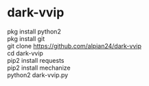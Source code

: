 # dark-vvip

pkg install python2<br>
pkg install git<br>
git clone https://github.com/alpian24/dark-vvip<br>
cd dark-vvip<br>
pip2 install requests<br>
pip2 install mechanize<br>
python2 dark-vvip.py<br>
<br>
